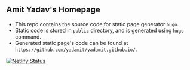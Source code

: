 ## Amit Yadav's Homepage
- This repo contains the source code for static page generator `hugo`.
- Static code is stored in `public` directory, and is generated using `hugo` command.
- Generated static page's code can be found at [`https://github.com/yadamit/yadamit.github.io/`](https://github.com/yadamit/yadamit.github.io/).

[![Netlify Status](https://api.netlify.com/api/v1/badges/5144e40b-348b-4929-ba62-f0e1e82b5fb2/deploy-status)](https://app.netlify.com/sites/epic-swanson-678d3d/deploys)